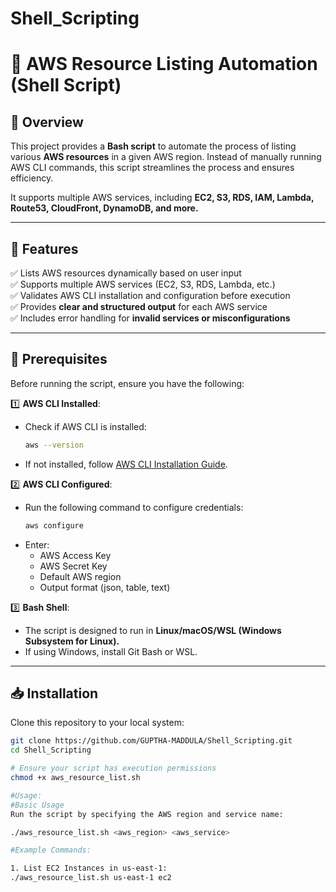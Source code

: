 # Shell_Scripting
# 🚀 AWS Resource Listing Automation (Shell Script)

## 📖 Overview  
This project provides a **Bash script** to automate the process of listing various **AWS resources** in a given AWS region. Instead of manually running AWS CLI commands, this script streamlines the process and ensures efficiency.  

It supports multiple AWS services, including **EC2, S3, RDS, IAM, Lambda, Route53, CloudFront, DynamoDB, and more.**  

---

## 📌 Features  
✅ Lists AWS resources dynamically based on user input  
✅ Supports multiple AWS services (EC2, S3, RDS, Lambda, etc.)  
✅ Validates AWS CLI installation and configuration before execution  
✅ Provides **clear and structured output** for each AWS service  
✅ Includes error handling for **invalid services or misconfigurations**  

---

## 🔧 Prerequisites  
Before running the script, ensure you have the following:  

1️⃣ **AWS CLI Installed**:  
   - Check if AWS CLI is installed:  
     ```bash
     aws --version
     ```
   - If not installed, follow [AWS CLI Installation Guide](https://docs.aws.amazon.com/cli/latest/userguide/install-cliv2.html).  

2️⃣ **AWS CLI Configured**:  
   - Run the following command to configure credentials:  
     ```bash
     aws configure
     ```
   - Enter:  
     - AWS Access Key  
     - AWS Secret Key  
     - Default AWS region  
     - Output format (json, table, text)  

3️⃣ **Bash Shell**:  
   - The script is designed to run in **Linux/macOS/WSL (Windows Subsystem for Linux).**  
   - If using Windows, install Git Bash or WSL.  

---

## 📥 Installation  

Clone this repository to your local system:  

```bash
git clone https://github.com/GUPTHA-MADDULA/Shell_Scripting.git
cd Shell_Scripting

# Ensure your script has execution permissions
chmod +x aws_resource_list.sh

#Usage:
#Basic Usage
Run the script by specifying the AWS region and service name:

./aws_resource_list.sh <aws_region> <aws_service>

#Example Commands:

1. List EC2 Instances in us-east-1:
./aws_resource_list.sh us-east-1 ec2



